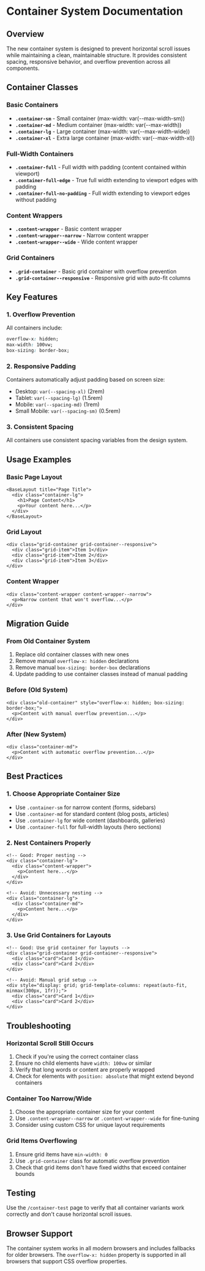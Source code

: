 # Container System Documentation

## Overview

The new container system is designed to prevent horizontal scroll issues while maintaining a clean, maintainable structure. It provides consistent spacing, responsive behavior, and overflow prevention across all components.

## Container Classes

### Basic Containers

- **`.container-sm`** - Small container (max-width: var(--max-width-sm))
- **`.container-md`** - Medium container (max-width: var(--max-width))
- **`.container-lg`** - Large container (max-width: var(--max-width-wide))
- **`.container-xl`** - Extra large container (max-width: var(--max-width-xl))

### Full-Width Containers

- **`.container-full`** - Full width with padding (content contained within viewport)
- **`.container-full-edge`** - True full width extending to viewport edges with padding
- **`.container-full-no-padding`** - Full width extending to viewport edges without padding

### Content Wrappers

- **`.content-wrapper`** - Basic content wrapper
- **`.content-wrapper--narrow`** - Narrow content wrapper
- **`.content-wrapper--wide`** - Wide content wrapper

### Grid Containers

- **`.grid-container`** - Basic grid container with overflow prevention
- **`.grid-container--responsive`** - Responsive grid with auto-fit columns

## Key Features

### 1. Overflow Prevention
All containers include:
```css
overflow-x: hidden;
max-width: 100vw;
box-sizing: border-box;
```

### 2. Responsive Padding
Containers automatically adjust padding based on screen size:
- Desktop: `var(--spacing-xl)` (2rem)
- Tablet: `var(--spacing-lg)` (1.5rem)
- Mobile: `var(--spacing-md)` (1rem)
- Small Mobile: `var(--spacing-sm)` (0.5rem)

### 3. Consistent Spacing
All containers use consistent spacing variables from the design system.

## Usage Examples

### Basic Page Layout
```astro
<BaseLayout title="Page Title">
  <div class="container-lg">
    <h1>Page Content</h1>
    <p>Your content here...</p>
  </div>
</BaseLayout>
```

### Grid Layout
```astro
<div class="grid-container grid-container--responsive">
  <div class="grid-item">Item 1</div>
  <div class="grid-item">Item 2</div>
  <div class="grid-item">Item 3</div>
</div>
```

### Content Wrapper
```astro
<div class="content-wrapper content-wrapper--narrow">
  <p>Narrow content that won't overflow...</p>
</div>
```

## Migration Guide

### From Old Container System
1. Replace old container classes with new ones
2. Remove manual `overflow-x: hidden` declarations
3. Remove manual `box-sizing: border-box` declarations
4. Update padding to use container classes instead of manual padding

### Before (Old System)
```astro
<div class="old-container" style="overflow-x: hidden; box-sizing: border-box;">
  <p>Content with manual overflow prevention...</p>
</div>
```

### After (New System)
```astro
<div class="container-md">
  <p>Content with automatic overflow prevention...</p>
</div>
```

## Best Practices

### 1. Choose Appropriate Container Size
- Use `.container-sm` for narrow content (forms, sidebars)
- Use `.container-md` for standard content (blog posts, articles)
- Use `.container-lg` for wide content (dashboards, galleries)
- Use `.container-full` for full-width layouts (hero sections)

### 2. Nest Containers Properly
```astro
<!-- Good: Proper nesting -->
<div class="container-lg">
  <div class="content-wrapper">
    <p>Content here...</p>
  </div>
</div>

<!-- Avoid: Unnecessary nesting -->
<div class="container-lg">
  <div class="container-md">
    <p>Content here...</p>
  </div>
</div>
```

### 3. Use Grid Containers for Layouts
```astro
<!-- Good: Use grid container for layouts -->
<div class="grid-container grid-container--responsive">
  <div class="card">Card 1</div>
  <div class="card">Card 2</div>
</div>

<!-- Avoid: Manual grid setup -->
<div style="display: grid; grid-template-columns: repeat(auto-fit, minmax(300px, 1fr));">
  <div class="card">Card 1</div>
  <div class="card">Card 2</div>
</div>
```

## Troubleshooting

### Horizontal Scroll Still Occurs
1. Check if you're using the correct container class
2. Ensure no child elements have `width: 100vw` or similar
3. Verify that long words or content are properly wrapped
4. Check for elements with `position: absolute` that might extend beyond containers

### Container Too Narrow/Wide
1. Choose the appropriate container size for your content
2. Use `.content-wrapper--narrow` or `.content-wrapper--wide` for fine-tuning
3. Consider using custom CSS for unique layout requirements

### Grid Items Overflowing
1. Ensure grid items have `min-width: 0`
2. Use `.grid-container` class for automatic overflow prevention
3. Check that grid items don't have fixed widths that exceed container bounds

## Testing

Use the `/container-test` page to verify that all container variants work correctly and don't cause horizontal scroll issues.

## Browser Support

The container system works in all modern browsers and includes fallbacks for older browsers. The `overflow-x: hidden` property is supported in all browsers that support CSS overflow properties.
